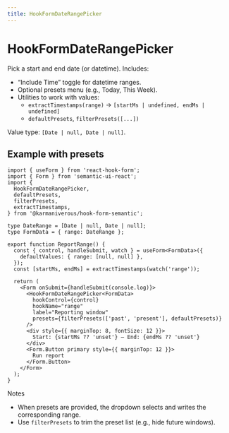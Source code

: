 ```yaml
---
title: HookFormDateRangePicker
---
```


# HookFormDateRangePicker

Pick a start and end date (or datetime). Includes:

- “Include Time” toggle for datetime ranges.
- Optional presets menu (e.g., Today, This Week).
- Utilities to work with values:
  - `extractTimestamps(range)` → `[startMs | undefined, endMs | undefined]`
  - `defaultPresets`, `filterPresets([...])`

Value type: `[Date | null, Date | null]`.

## Example with presets

```tsx
import { useForm } from 'react-hook-form';
import { Form } from 'semantic-ui-react';
import {
  HookFormDateRangePicker,
  defaultPresets,
  filterPresets,
  extractTimestamps,
} from '@karmaniverous/hook-form-semantic';

type DateRange = [Date | null, Date | null];
type FormData = { range: DateRange };

export function ReportRange() {
  const { control, handleSubmit, watch } = useForm<FormData>({
    defaultValues: { range: [null, null] },
  });
  const [startMs, endMs] = extractTimestamps(watch('range'));

  return (
    <Form onSubmit={handleSubmit(console.log)}>
      <HookFormDateRangePicker<FormData>
        hookControl={control}
        hookName="range"
        label="Reporting window"
        presets={filterPresets(['past', 'present'], defaultPresets)}
      />
      <div style={{ marginTop: 8, fontSize: 12 }}>
        Start: {startMs ?? 'unset'} — End: {endMs ?? 'unset'}
      </div>
      <Form.Button primary style={{ marginTop: 12 }}>
        Run report
      </Form.Button>
    </Form>
  );
}
```

Notes

- When presets are provided, the dropdown selects and writes the corresponding range.
- Use `filterPresets` to trim the preset list (e.g., hide future windows).

